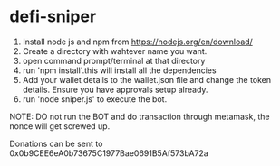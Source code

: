 # defi-sniper
1. Install node js and npm from https://nodejs.org/en/download/
2. Create a directory with wahtever name you want.
3. open command prompt/terminal at that directory
4. run 'npm install'.this will install all the dependencies
5. Add your wallet details to the wallet.json file and change the token details. Ensure you have approvals setup already.
6. run 'node sniper.js' to execute the bot.

NOTE: DO not run the BOT and do transaction through metamask, the nonce will get screwed up.

Donations can be sent to 0x0b9CEE6eA0b73675C1977Bae0691B5Af573bA72a